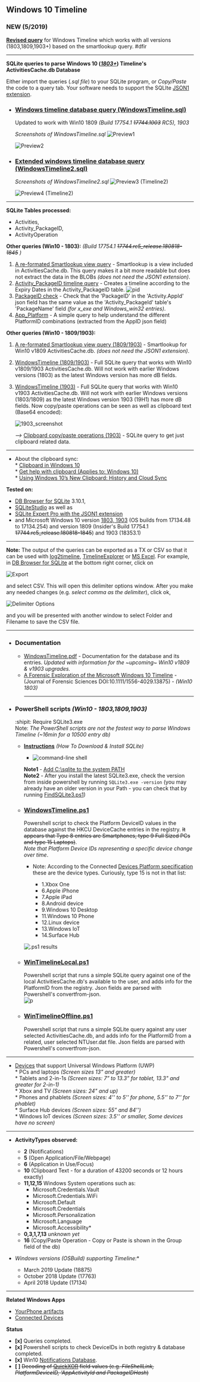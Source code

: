 <!-- saved from url=(0045) https://kacos2000.github.io/WindowsTimeline/ --> 
<!-- https://guides.github.com/features/mastering-markdown/ --> 

## Windows 10 Timeline ## 

### NEW (5/2019) ### 
[**Revised query**](https://github.com/kacos2000/WindowsTimeline/blob/master/Timeline.sql) for Windows Timeline which works with all versions (1803,1809,1903+) based on the smartlookup query. #dfir 
___________________________________________________________________________________________  

**SQLite queries to parse Windows 10 (*[1803+](https://support.microsoft.com/en-us/help/4099479/windows-10-update-history?ocid=update_setting_client)*) Timeline's ActivitiesCache.db Database**

Either import the queries (*.sql file*) to your SQLite program, or *Copy/Paste* the code to a query tab.
Your software needs to support the SQLIte [JSON1 extension](https://www.sqlite.org/json1.html).

* ### [Windows timeline database query (WindowsTimeline.sql)](WindowsTimeline.sql) ###
    Updated to work with Win10  1809 *(Build 17754.1 ~~17744.1003~~ RC5), 1903*<br>
    
    *Screenshots of WindowsTimeline.sql*
    ![Preview1](https://raw.githubusercontent.com/kacos2000/WindowsTimeline/master/T1.JPG)


    ![Preview2](https://raw.githubusercontent.com/kacos2000/WindowsTimeline/master/T1a.JPG)

* ### [Extended windows timeline database query (WindowsTimeline2.sql)](WindowsTimeline2.sql) ###

   *Screenshots of WindowsTimeline2.sql*
   ![Preview3 (Timeline2)](https://raw.githubusercontent.com/kacos2000/WindowsTimeline/master/T2.JPG)


   ![Preview4 (Timeline2)](https://raw.githubusercontent.com/kacos2000/WindowsTimeline/master/T2a.JPG)
  
___________________________________________________________________________________________  

**SQLite Tables processed:**

- Activities,
- Activity_PackageID,
- ActivityOperation

**Other queries (Win10 - 1803):** *(Build 17754.1 ~~17744.rc5_release.180818-1845~~ )* 

1. [A re-formated Smartlookup view query](SmartLookup.sql) - Smartlookup is a view included in ActivitiesCache.db. This query makes it a bit more readable but does not extract the data in the BLOBs *(does not need the JSON1 extension)*. 
2. [Activity_PackageID timeline query](Activity_PackageID_Timeline.sql) - Creates a timeline according to the Expiry Dates in the Activity_PackageID table.
   ![pid](https://raw.githubusercontent.com/kacos2000/WindowsTimeline/master/pid.JPG)
3. [PackageID check](PackageID.sql) - Check that the 'PackageID' in the 'Activity.AppId' json field has the same value as the 'Activity_PackageId' table's 'PackageName' field *(for x_exe and Windows_win32 entries)*.
4. [App_Platform](app_platform.sql) - A simple query to help understand the different PlatformID combinations (extracted from the AppID json field)

**Other queries (Win10 - 1809/1903):**

1. [A re-formated Smartlookup view query (1809/1903)](SmartLookup_1809.sql) - Smartlookup  for Win10 v1809 ActivitiesCache.db. *(does not need the JSON1 extension)*. 
2. [WindowsTimeline (1809/1903)](WindowsTimeline1809.sql) - Full SQLite query that works with Win10 v1809/1903 ActivitiesCache.db. Will not work with earlier Windows versions (1803) as the latest Windows version has more dB fields.
3. [WindowsTimeline (1903)](WindowsTimeline1903.sql) - Full SQLite query that works with Win10 v1903 ActivitiesCache.db. Will not work with earlier Windows versions (1803/1809) as the latest Windows version 1903 (19H1) has more dB fields. Now copy/paste operations can be seen as well as clipboard text (Base64 encoded):

      ![1903_screenshot](https://raw.githubusercontent.com/kacos2000/WindowsTimeline/master/1903b.JPG)
      
      *-->* [Clipboard copy/paste operations (1903)](clipboard1903.sql) - SQLite query to get just clipboard related data.
 __________________________________________________________________________________________
   - About the clipboard sync:<br>
         * [Clipboard in Windows 10](https://support.microsoft.com/en-us/help/4028529/windows-10-clipboard)<br>
         * [Get help with clipboard (Applies to: Windows 10)](https://support.microsoft.com/en-us/help/4464215/windows-10-get-help-with-clipboard)<br>
         * [Using Windows 10’s New Clipboard: History and Cloud Sync](https://www.howtogeek.com/351978/using-windows-10s-new-clipboard-history-and-cloud-sync/)<br>

**Tested on:**
- [DB Browser for SQLite](http://sqlitebrowser.org/) 3.10.1,
- [SQLiteStudio](https://sqlitestudio.pl/index.rvt) as well as
- [SQLite Expert Pro with the JSON1 extension](http://www.sqliteexpert.com/extensions/)
- and Microsoft Windows 10 version [1803, 1903](https://support.microsoft.com/en-us/help/4099479/windows-10-update-history?ocid=update_setting_client) (OS builds from 17134.48 to 17134.254) and version 1809 (Insider's Build 17754.1 ~~17744.rc5_release.180818-1845~~) and 1903 (18353.1)
___________________________________________________________________________________________

  **Note:**  The output of the queries can be exported as a TX or CSV so that it can be used with [log2timeline](https://github.com/log2timeline/plaso/wiki/Windows-Packaged-Release), [TimelineExplorer](https://ericzimmerman.github.io/Software/TimelineExplorer.zip) or [MS Excel](https://products.office.com/en-ca/excel). For example, in [DB Browser for SQLite](http://sqlitebrowser.org/) at the bottom right corner, click on

  ![Export](https://raw.githubusercontent.com/kacos2000/WindowsTimeline/master/e1.JPG) 

  and select CSV. This will open this delimiter options window. After you make any needed changes (e.g. *select comma as the delimiter*), click ok, 

  ![Delimiter Options](https://raw.githubusercontent.com/kacos2000/WindowsTimeline/master/e2.JPG)

  and you will be presented with another window to select Folder and Filename to save the CSV file.
 __________________________________________________________________________________________

* ### Documentation ###
   
   - [WindowsTimeline.pdf](WindowsTimeline.pdf) - Documentation for the database and its entries. *Updated with information for the ~upcoming~ Win10 v1809 & v1903 upgrades.*
   - [A Forensic Exploration of the Microsoft Windows 10 Timeline](https://onlinelibrary.wiley.com/doi/abs/10.1111/1556-4029.13875) -     (Journal of Forensic Sciences DOI:10.1111/1556-4029.13875) - *(Win10 1803)*<br>
     __________________________________________________________________________________________
* ### PowerShell scripts *(Win10 - 1803,1809,1903)* ###
   
   :shipit: Require SQLite3.exe <br> Note: *The PowerShell scripts are not the fastest way to parse Windows Timeline (~16min for a 10500 entry db)*
   * **[Instructions](http://www.sqlitetutorial.net/download-install-sqlite/)** *(How To Download & Install SQLite)*
       * ![command-line shell](http://www.sqlitetutorial.net/wp-content/uploads/2018/04/SQLite3-Help-command.png)
       
       **Note1** - [Add C:\sqlite to the system PATH](https://www.architectryan.com/2018/03/17/add-to-the-path-on-windows-10/)<br>
       **Note2** - After you install the latest SQLite3.exe, check the version from inside powershell
      by running `SQLite3.exe -version` (you may already have an older version in your Path - you can check that by running     [FindSQLite3.ps1](https://github.com/kacos2000/WindowsTimeline/blob/master/FindSQLite3.ps1))        

        
  * ### **[WindowsTimeline.ps1](https://github.com/kacos2000/WindowsTimeline/blob/master/WindowsTimeline.ps1)** ### 
    Powershell script to check the Platform DeviceID values in the database against the HKCU DeviceCache entries in the registry. ~~It appears that Type 8 entries are Smartphones, type 9 Full Sized PCs and type 15 Laptops)~~. <br>*Note that Platform Device IDs representing a specific device change over time*. 
    
    * Note: According to the Connected [Devices Platform specification](https://winprotocoldoc.blob.core.windows.net/productionwindowsarchives/MS-CDP/[MS-CDP].pdf) these are the device types. Curiously, type 15 is not in that list:<br>
    
      - 1.Xbox One
      - 6.Apple iPhone
      - 7.Apple iPad 
      - 8.Android device
      - 9.Windows 10 Desktop
      - 11.Windows 10 Phone 
      - 12.Linux device
      - 13.Windows IoT
      - 14.Surface Hub 

    ![.ps1 results](https://raw.githubusercontent.com/kacos2000/WindowsTimeline/master/WT.JPG) 
   
   * ### **[WinTimelineLocal.ps1](https://github.com/kacos2000/WindowsTimeline/blob/master/WinTimelineLocal.ps1)** ###
     Powershell script that runs a simple SQLite query against one of the local ActivitiesCache.db's available to the user, and adds info for the PlatformID from the registry. Json fields are parsed with Powershell's convertfrom-json.<br>
     ![p](https://raw.githubusercontent.com/kacos2000/WindowsTimeline/master/p1.JPG)
   
   * ### **[WinTimelineOffline.ps1](https://github.com/kacos2000/WindowsTimeline/blob/master/WinTimelineOffline.ps1)** ###
     Powershell script that runs a simple SQLite query against any user selected ActivitiesCache.db, and adds info for the PlatformID from a related, user selected NTUser.dat file. Json fields are parsed with Powershell's convertfrom-json.
   
   
 __________________________________________________________________________________________   
   *  [Devices](https://docs.microsoft.com/en-us/windows/uwp/design/devices/index) that support Universal Windows Platform (UWP)<br>
                * PCs and laptops *(Screen sizes 13” and greater)*<br>
                * Tablets and 2-in-1s *(Screen sizes: 7” to 13.3” for tablet, 13.3" and greater for 2-in-1)*<br>
                * Xbox and TV *(Screen sizes: 24" and up)*<br>
                * Phones and phablets *(Screen sizes: 4'' to 5'' for phone, 5.5'' to 7'' for phablet)*<br>
                * Surface Hub devices *(Screen sizes: 55” and 84'')*<br>
                * Windows IoT devices *(Screen sizes: 3.5'' or smaller, Some devices have no screen)*<br>
 __________________________________________________________________________________________
 
   * **ActivityTypes observed:**
   
        - **2**  (Notifications) 
        - **5**  (Open Application/File/Webpage)
        - **6**  (Application in Use/Focus)
        - **10** (Clipboard Text - for a duration of 43200 seconds or 12 hours exactly)
        - **11,12,15** Windows System operations such as:
            - Microsoft.Credentials.Vault
            - Microsoft.Credentials.WiFi
            - Microsoft.Default
            - Microsoft.Credentials
            - Microsoft.Personalization
            - Microsoft.Language
            - Microsoft.Accessibility*
        - **0,3,1,7,13** *unknown yet*
        - **16** (Copy/Paste Operation - Copy or Paste is shown in the Group field of the db)
      
   * **Windows versions (OSBuild*) supporting Timeline:**<br>
        - March 2019 Update (18875)<br>
        - October 2018 Update (17763)<br>
        - April 2018 Update (17134)<br>

 __________________________________________________________________________________________
 
**Related Windows Apps**
- [YourPhone artifacts](https://github.com/kacos2000/Win10/blob/master/YourPhone/readme.md)
- [Connected Devices](https://www.microsoft.com/en-us/p/connected-devices/9nblggh4tssg?activetab=pivot%3aoverviewtab)

**Status**
- **[x]** Queries completed.
- **[x]** Powershell scripts to check DeviceIDs in both registry & database completed.
- **[x]** Win10 [Notifications Database](https://github.com/kacos2000/Win10/blob/master/Notifications/readme.md).
- **[ ]** ~~Decoding of [QuickXOR](https://github.com/microsoftgraph/microsoft-graph-docs/blob/master/api-reference/v1.0/resources/hashes.md) field values (e.g. *FileShellLink, PlatformDeviceID, ‘AppActivityId and PackageIDHash*)~~


